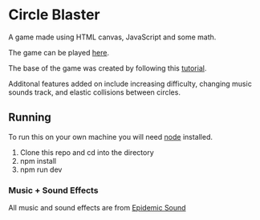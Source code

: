 # Circle Blaster
A game made using HTML canvas, JavaScript and some math.

The game can be played [here](https://circle.decompiled.dev).

The base of the game was created by following this [tutorial](https://www.youtube.com/watch?v=eI9idPTT0c4).

Additonal features added on include increasing difficulty, changing music sounds track, and elastic collisions between circles.

## Running
To run this on your own machine you will need [node](https://nodejs.org/en/) installed.

1. Clone this repo and cd into the directory
1. npm install
1. npm run dev

### Music + Sound Effects
All music and sound effects are from [Epidemic Sound](https://www.epidemicsound.com)